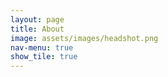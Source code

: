 ```yaml
---
layout: page
title: About
image: assets/images/headshot.png
nav-menu: true
show_tile: true
---
```


<!-- Main -->
<div id="main">


</div>
